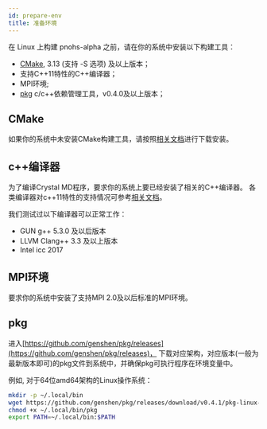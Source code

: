 ```yaml
---
id: prepare-env
title: 准备环境
---
```


在 Linux 上构建 pnohs-alpha 之前，请在你的系统中安装以下构建工具：
- [CMake](http://cmake.org/), 3.13 (支持 -S 选项) 及以上版本；
- 支持C++11特性的C++编译器；
- MPI环境;
- [pkg](https://github.com/genshen/pkg) c/c++依赖管理工具，v0.4.0及以上版本；

## CMake
如果你的系统中未安装CMake构建工具，请按照[相关文档](https://cmake.org/)进行下载安装。

## c++编译器
为了编译Crystal MD程序，要求你的系统上要已经安装了相关的C++编译器。
各类编译器对c++11特性的支持情况可参考[相关文档](http://zh.cppreference.com/w/cpp/compiler_support#cpp11})。

我们测试过以下编译器可以正常工作：
- GUN g++ 5.3.0 及以后版本
- LLVM Clang++ 3.3 及以上版本
- Intel icc 2017

## MPI环境
要求你的系统中安装了支持MPI 2.0及以后标准的MPI环境。

## pkg
进入[https://github.com/genshen/pkg/releases](https://github.com/genshen/pkg/releases)，
下载对应架构，对应版本(一般为最新版本即可)的pkg文件到系统中，并确保pkg可执行程序在环境变量中。

例如, 对于64位amd64架构的Linux操作系统：
```bash
mkdir -p ~/.local/bin
wget https://github.com/genshen/pkg/releases/download/v0.4.1/pkg-linux-amd64 -O ~/.local/bin/pkg
chmod +x ~/.local/bin/pkg
export PATH=~/.local/bin:$PATH
```
